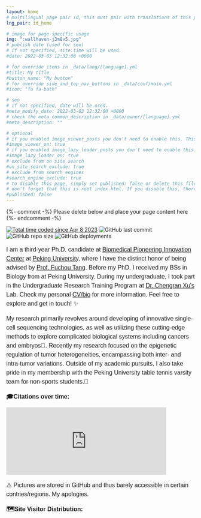 ```yaml
---
layout: home
# multilingual page pair id, this must pair with translations of this page. (This name must be unique)
lng_pair: id_home

# image for page specific usage
img: ":wallhaven-j3m8v5.jpg"
# publish date (used for seo)
# if not specified, site.time will be used.
#date: 2022-03-03 12:32:00 +0000

# for override items in _data/lang/[language].yml
#title: My title
#button_name: "My button"
# for override side_and_top_nav_buttons in _data/conf/main.yml
#icon: "fa fa-bath"

# seo
# if not specified, date will be used.
#meta_modify_date: 2022-03-03 12:32:00 +0000
# check the meta_common_description in _data/owner/[language].yml
#meta_description: ""

# optional
# if you enabled image_viewer_posts you don't need to enable this. This is only if image_viewer_posts = false
#image_viewer_on: true
# if you enabled image_lazy_loader_posts you don't need to enable this. This is only if image_lazy_loader_posts = false
#image_lazy_loader_on: true
# exclude from on site search
#on_site_search_exclude: true
# exclude from search engines
#search_engine_exclude: true
# to disable this page, simply set published: false or delete this file
# don't forget that this is root index.html. If you disable this, there will be no index.html page to open
#published: false
---
```


{%- comment -%} Please delete below and place your page content here {%- endcomment -%}

<a href="https://wakatime.com/@b9c08b6d-86a5-4860-b47d-4ad4c8def1f3"><img src="https://wakatime.com/badge/user/b9c08b6d-86a5-4860-b47d-4ad4c8def1f3.svg?style=flat" alt="Total time coded since Apr 8 2023" /></a> <img alt="GitHub last commit" src="https://img.shields.io/github/last-commit/liuzhenyu-yyy/liuzhenyu-yyy.github.io?color=orange"> <img alt="GitHub repo size" src="https://img.shields.io/github/repo-size/liuzhenyu-yyy/liuzhenyu-yyy.github.io"> <img alt="GitHub deployments" src="https://img.shields.io/github/deployments/liuzhenyu-yyy/liuzhenyu-yyy.github.io/github-pages?color=test">


<p style="font-size:16px;font-family:Arial;line-height:150%">I am a third-year Ph.D. candidate at <a href="https://biopic.pku.edu.cn/en/">Biomedical Pioneering Innovation Center</a> at <a href="https://english.pku.edu.cn/">Peking University</a>, where I have the distinct honor of being advised by <a href="https://biopic.pku.edu.cn/en/researchteam/511476.htm">Prof. Fuchou Tang</a>. Before my PhD, I received my BSs in Biology from   at Peking University. During my undergraduate, I took part in the Undergraduate Research Training Program at <a href="http://www.cls.edu.cn/english/PrincipalInvestigator/pi/index1962.shtml">Dr. Chengran Xu's</a> Lab. Check my personal <a href="https://liuzhenyu-yyy.github.io/tabs/about.html">CV/bio</a> for more information. Feel free to explore and get in touch! ✨</p>

<p style="font-size:16px;font-family:Arial;line-height:150%">My research primarily revolves around developing of innovative single-cell sequencing technologies, as well as utilizing these cutting-edge methods to explore complicated biological systems including cancers and embryos🧬. Recently my research focused on the epigenetic regulation of tumor heterogeneities, encampassing both inter- and intra-tumor variations. Outside of my academic pursuits, I also take pride in my membership with the Peking University table tennis varsity team for non-sports students.🏓</p>

<p style="font-size:16px;font-family:Arial;line-height:150%"><b>🎓Citations over time:</b></p>
<iframe style="border: 0px #ffffff none;" name="gscitations" src="https://author.my.id/widget/citations.php?id=wcQZmHIAAAAJ&lang=en" frameborder="0" marginwidth="0px" marginheight="0px" scrolling="no" width="85%" height="180px"></iframe>

<p style="font-size:16px;font-family:Arial;line-height:150%">⚠️ Pictures are stored in GitHub and thus barely accessible in certain contries/regions. My apologies.</p>

<p style="font-size:16px;font-family:Arial;line-height:150%"><b>🗺️Site Visitor Distribution:</b></p>
<script type='text/javascript' id='clustrmaps' src='//cdn.clustrmaps.com/map_v2.js?cl=ffffff&w=330&t=n&d=S1_TLdx6XevZ7WCavXos2bQABjn3r6Wqmkcar--Eu8g&co=89ccfc&cmo=efad4f&cmn=6ef95f&ct=ffffff' width="150%"></script>